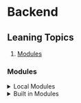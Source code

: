 # Backend

## Leaning Topics

1. [Modules](#modules)

<a name="modules"></a>
### Modules
<details>
<summary>Local Modules</summary>
যে সকল modules আমরা নিজেরা তৈরি করে থাকি সে সকল modules কে local modules বলা হয়।
</details>
<details>
<summary>Built in Modules</summary>
যে সকল modules পূর্বে থেকেই nodejs এর মধ্যে তৈরি করা রয়েছে সে সকল modules কে build in modules বলে। যেমন -

 - fs (ফাইল সিস্টেম হ্যান্ডেল করতে ব্যবহৃত হয়)
 - http (http server তৈরি করতে ব্যবহৃত হয়)
 - https (https server তৈরি করতে ব্যবহৃত হয়)
 - path (ফাইলের পাথ হ্যান্ডেল করতে ব্যবহৃত হয়)
 - url (url string parse করতে ব্যবহৃত হয়)
 - util (utility functions ব্যবহার করতে ব্যবহৃত হয়)
</details>
